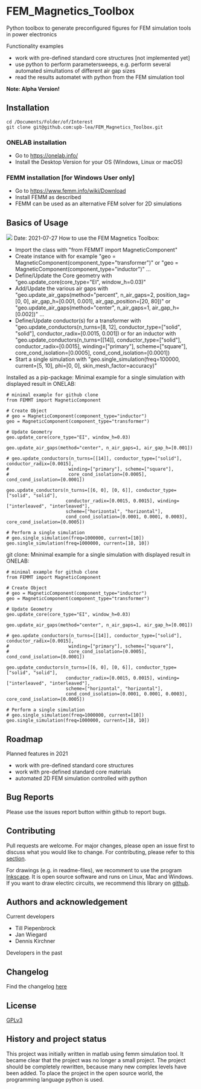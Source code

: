# FEM_Magnetics_Toolbox
Python toolbox to generate preconfigured figures for FEM simulation tools in power electronics

Functionality examples
 * work with pre-defined standard core structures [not implemented yet]
 * use python to perform parametersweeps, e.g. perform several automated simultations of different air gap sizes
 * read the results automatet with python from the FEM simulation tool

__Note: Alpha Version!__

## Installation
```
cd /Documents/Folder/of/Interest   
git clone git@github.com:upb-lea/FEM_Magnetics_Toolbox.git
```
### ONELAB installation
* Go to https://onelab.info/
* Install the Desktop Version for your OS (Windows, Linux or macOS)
### FEMM installation [for Windows User only]
* Go to https://www.femm.info/wiki/Download
* Install FEMM as described
* FEMM can be used as an alternative FEM solver for 2D simulations

## Basics of Usage
![](https://github.com/upb-lea/FEM_Magnetics_Toolbox/blob/main/documentation/Transformer_Screenshot.png?raw=true)
Date: 2021-07-27
How to use the FEM Magnetics Toolbox:
* Import the class with "from FEMMT import MagneticComponent"
* Create instance with for example "geo = MagneticComponent(component_type="transformer")"
				or "geo = MagneticComponent(component_type="inductor")"
				...
* Define/Update the Core geometry with "geo.update_core(core_type="EI", window_h=0.03)"
* Add/Update the various air gaps with "geo.update_air_gaps(method="percent", n_air_gaps=2, position_tag=[0, 0], air_gap_h=[0.001, 0.001], air_gap_position=[20, 80])"
				    or "geo.update_air_gaps(method="center", n_air_gaps=1, air_gap_h=[0.002])"
				    ...
* Define/Update conductor(s) for a transformer with "geo.update_conductors(n_turns=[8, 12], conductor_type=["solid", "solid"], conductor_radix=[0.0015, 0.001])
			    or for an inductor with "geo.update_conductors(n_turns=[[14]], conductor_type=["solid"], conductor_radix=[0.0015], winding=["primary"], scheme=["square"], core_cond_isolation=[0.0005], cond_cond_isolation=[0.0001])
* Start a single simulation with "geo.single_simulation(freq=100000, current=[5, 10], phi=[0, 0], skin_mesh_factor=accuracy)"

Installed as a pip-package: Minimal example for a single simulation with displayed result in ONELAB: 
```
# minimal example for github clone
from FEMMT import MagneticComponent

# Create Object
# geo = MagneticComponent(component_type="inductor")
geo = MagneticComponent(component_type="transformer")

# Update Geometry
geo.update_core(core_type="EI", window_h=0.03)

geo.update_air_gaps(method="center", n_air_gaps=1, air_gap_h=[0.001])

# geo.update_conductors(n_turns=[[14]], conductor_type=["solid"], conductor_radix=[0.0015],
#                      winding=["primary"], scheme=["square"],
#                      core_cond_isolation=[0.0005], cond_cond_isolation=[0.0001])

geo.update_conductors(n_turns=[[6, 0], [0, 6]], conductor_type=["solid", "solid"],
                      conductor_radix=[0.0015, 0.0015], winding=["interleaved", "interleaved"],
                      scheme=["horizontal", "horizontal"],
                      cond_cond_isolation=[0.0001, 0.0001, 0.0003], core_cond_isolation=[0.0005])

# Perform a single simulation
# geo.single_simulation(freq=1000000, current=[10])
geo.single_simulation(freq=1000000, current=[10, 10])
```
git clone: Mninimal example for a single simulation with displayed result in ONELAB: 
```
# minimal example for github clone
from FEMMT import MagneticComponent

# Create Object
# geo = MagneticComponent(component_type="inductor")
geo = MagneticComponent(component_type="transformer")

# Update Geometry
geo.update_core(core_type="EI", window_h=0.03)

geo.update_air_gaps(method="center", n_air_gaps=1, air_gap_h=[0.001])

# geo.update_conductors(n_turns=[[14]], conductor_type=["solid"], conductor_radix=[0.0015],
#                      winding=["primary"], scheme=["square"],
#                      core_cond_isolation=[0.0005], cond_cond_isolation=[0.0001])

geo.update_conductors(n_turns=[[6, 0], [0, 6]], conductor_type=["solid", "solid"],
                      conductor_radix=[0.0015, 0.0015], winding=["interleaved", "interleaved"],
                      scheme=["horizontal", "horizontal"],
                      cond_cond_isolation=[0.0001, 0.0001, 0.0003], core_cond_isolation=[0.0005])

# Perform a single simulation
# geo.single_simulation(freq=1000000, current=[10])
geo.single_simulation(freq=1000000, current=[10, 10])
```


## Roadmap
Planned features in 2021
* work with pre-defined standard core structures
* work with pre-defined standard core materials
* automated 2D FEM simulation controlled with python

## Bug Reports
Please use the issues report button within github to report bugs.

## Contributing
Pull requests are welcome. For major changes, please open an issue first to discuss what you would like to change.
For contributing, please refer to this [section](Contributing.md).

For drawings (e.g. in readme-files), we recomment to use the program [Inkscape](https://inkscape.org/). It is open source software and runs on Linux, Mac and Windows. If you want to draw electirc circuits, we recommend this library on [github](https://github.com/upb-lea/Inkscape_electric_Symbols).

## Authors and acknowledgement
Current developers
 * Till Piepenbrock
 * Jan Wiegard
 * Dennis Kirchner

Developers in the past


## Changelog
Find the changelog [here](CHANGELOG.md)

## License
[GPLv3](https://choosealicense.com/licenses/gpl-3.0/)

## History and project status
This project was initially written in matlab using femm simulation tool. It became clear that the project was no longer a small project. The project should be completely rewritten, because many new complex levels have been added. To place the project in the open source world, the programming language python is used.      
